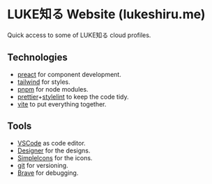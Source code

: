 # LUKE知る Website (lukeshiru.me)

Quick access to some of LUKE知る cloud profiles.

## Technologies

- [preact](https://preactjs.com/) for component development.
- [tailwind](http://tailwindcss.com/) for styles.
- [pnpm](https://pnpm.js.org/) for node modules.
- [prettier](https://prettier.io/)+[stylelint](https://stylelint.io/) to keep the code tidy.
- [vite](https://vitejs.dev/) to put everything together.

## Tools

- [VSCode](https://code.visualstudio.com/) as code editor.
- [Designer](https://designer.gravit.io/) for the designs.
- [SimpleIcons](https://simpleicons.org/) for the icons.
- [git](https://git-scm.com/) for versioning.
- [Brave](https://brave.com/) for debugging.
